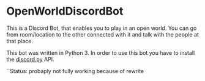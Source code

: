 # OpenWorldDiscordBot

This is a Discord Bot, that enables you to play in an open world. You can go from room/location to the other connected with it and talk with the people at that place.

This bot was written in Python 3. In order to use this bot you have to install the [discord.py](https://github.com/Rapptz/discord.py) API.

``Status: probaply not fully working because of rewrite
